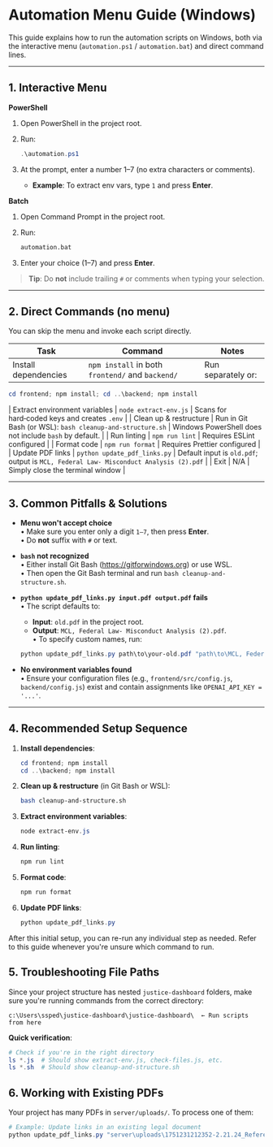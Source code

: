 # Automation Menu Guide (Windows)

This guide explains how to run the automation scripts on Windows, both via the interactive menu (`automation.ps1` / `automation.bat`) and direct command lines.

---

## 1. Interactive Menu

**PowerShell**

1. Open PowerShell in the project root.
2. Run:

   ```powershell
   .\automation.ps1
   ```

3. At the prompt, enter a number 1–7 (no extra characters or comments).
   - **Example**: To extract env vars, type `1` and press **Enter**.

**Batch**

1. Open Command Prompt in the project root.
2. Run:

   ```bat
   automation.bat
   ```

3. Enter your choice (1–7) and press **Enter**.

> **Tip**: Do **not** include trailing `#` or comments when typing your selection.

---

## 2. Direct Commands (no menu)

You can skip the menu and invoke each script directly.

| Task                 | Command                                          | Notes              |
| -------------------- | ------------------------------------------------ | ------------------ |
| Install dependencies | `npm install` in both `frontend/` and `backend/` | Run separately or: |

```powershell
cd frontend; npm install; cd ..\backend; npm install
```

| Extract environment variables | `node extract-env.js` | Scans for hard‑coded keys and creates `.env` |
| Clean up & restructure | Run in Git Bash (or WSL): `bash cleanup-and-structure.sh` | Windows PowerShell does not include `bash` by default. |
| Run linting | `npm run lint` | Requires ESLint configured |
| Format code | `npm run format` | Requires Prettier configured |
| Update PDF links | `python update_pdf_links.py` | Default input is `old.pdf`; output is `MCL, Federal Law- Misconduct Analysis (2).pdf` |
| Exit | N/A | Simply close the terminal window |

---

## 3. Common Pitfalls & Solutions

- **Menu won't accept choice**  
  • Make sure you enter only a digit `1–7`, then press **Enter**.  
  • Do **not** suffix with `#` or text.

- **`bash` not recognized**  
  • Either install Git Bash (https://gitforwindows.org) or use WSL.  
  • Then open the Git Bash terminal and run `bash cleanup-and-structure.sh`.

- **`python update_pdf_links.py input.pdf output.pdf` fails**  
  • The script defaults to:
  - **Input**: `old.pdf` in the project root.
  - **Output**: `MCL, Federal Law- Misconduct Analysis (2).pdf`.  
    • To specify custom names, run:

  ```powershell
  python update_pdf_links.py path\to\your-old.pdf "path\to\MCL, Federal Law- Misconduct Analysis (2).pdf"
  ```

- **No environment variables found**  
  • Ensure your configuration files (e.g., `frontend/src/config.js`, `backend/config.js`) exist and contain assignments like `OPENAI_API_KEY = '...'`.

---

## 4. Recommended Setup Sequence

1. **Install dependencies**:

   ```powershell
   cd frontend; npm install
   cd ..\backend; npm install
   ```

2. **Clean up & restructure** (in Git Bash or WSL):

   ```bash
   bash cleanup-and-structure.sh
   ```

3. **Extract environment variables**:

   ```powershell
   node extract-env.js
   ```

4. **Run linting**:

   ```powershell
   npm run lint
   ```

5. **Format code**:

   ```powershell
   npm run format
   ```

6. **Update PDF links**:
   ```powershell
   python update_pdf_links.py
   ```

After this initial setup, you can re-run any individual step as needed. Refer to this guide whenever you're unsure which command to run.

## 5. Troubleshooting File Paths

Since your project structure has nested `justice-dashboard` folders, make sure you're running commands from the correct directory:

```
c:\Users\ssped\justice-dashboard\justice-dashboard\  ← Run scripts from here
```

**Quick verification**:

```powershell
# Check if you're in the right directory
ls *.js  # Should show extract-env.js, check-files.js, etc.
ls *.sh  # Should show cleanup-and-structure.sh
```

## 6. Working with Existing PDFs

Your project has many PDFs in `server/uploads/`. To process one of them:

```powershell
# Example: Update links in an existing legal document
python update_pdf_links.py "server\uploads\1751231212352-2.21.24_Referee_Recommendation_and_Order_RE_Child_Support__1_.pdf" "Updated_Court_Order.pdf"
```
